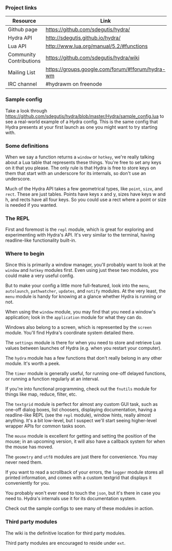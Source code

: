 ### Project links

Resource                 | Link
-------------------------|------------------------------------------
Github page              | https://github.com/sdegutis/hydra/
Hydra API                | http://sdegutis.github.io/hydra/
Lua API                  | http://www.lua.org/manual/5.2/#functions
Community Contributions  | https://github.com/sdegutis/hydra/wiki
Mailing List             | https://groups.google.com/forum/#!forum/hydra-wm
IRC channel              | #hydrawm on freenode


### Sample config

Take a look through
https://github.com/sdegutis/hydra/blob/master/Hydra/sample_config.lua
to see a real-world example of a Hydra config. This is the same config
that Hydra presents at your first launch as one you might want to try
starting with.

### Some definitions

When we say a function returns a `window` or `hotkey`, we're really
talking about a Lua table that represents these things. You're free to
set any keys on it that you please. The only rule is that Hydra is
free to store keys on them that start with an underscore for its
internals, so don't use an underscore.

Much of the Hydra API takes a few geometrical types, like `point`,
`size`, and `rect`. These are just tables. Points have keys x and y,
sizes have keys w and h, and rects have all four keys. So you could
use a rect where a point or size is needed if you wanted.


### The REPL

First and foremost is the `repl` module, which is great for exploring
and experimenting with Hydra's API. It's very similar to the terminal,
having readline-like functionality built-in.


### Where to begin

Since this is primarily a window manager, you'll probably want to look
at the `window` and `hotkey` modules first. Even using just these two
modules, you could make a very useful config.

But to make your config a little more full-featured, look into the
`menu`, `autolaunch`, `pathwatcher`, `updates`, and `notify`
modules. At the very least, the `menu` module is handy for knowing at
a glance whether Hydra is running or not.

When using the `window` module, you may find that you need a window's
application; look in the `application` module for what they can do.

Windows also belong to a screen, which is represented by the `screen`
module. You'll find Hydra's coordinate system detailed there.

The `settings` module is there for when you need to store and retrieve
Lua values between launches of Hydra (e.g. when you restart your
computer).

The `hydra` module has a few functions that don't really belong in any
other module. It's worth a peek.

The `timer` module is generally useful, for running one-off delayed
functions, or running a function regularly at an interval.

If you're into functional programming, check out the `fnutils` module
for things like map, reduce, filter, etc.

The `textgrid` module is perfect for almost any custom GUI task, such
as one-off dialog boxes, list choosers, displaying documentation,
having a readline-like REPL (see the `repl` module), window hints,
really almost anything. It's a bit low-level, but I suspect we'll
start seeing higher-level wrapper APIs for common tasks soon.

The `mouse` module is excellent for getting and setting the position
of the mouse; in an upcoming version, it will also have a callback
system for when the mouse has moved.

The `geometry` and `utf8` modules are just there for convenience. You
may never need them.

If you want to read a scrollback of your errors, the `logger` module
stores all printed information, and comes with a custom textgrid that
displays it conveniently for you.

You probably won't ever need to touch the `json`, but it's there in
case you need to. Hydra's internals use it for its documentation
system.

Check out the sample configs to see many of these modules in action.


### Third party modules

The wiki is the definitive location for third party modules.

Third party modules are encouraged to reside under `ext`.
